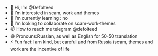 - 👋 Hi, I’m @Defolteed
- 👀 I’m interested in scam, work and themes
- 🌱 I’m currently learning : no
- 💞️ I’m looking to collaborate on scam-work-themes
- 📫 How to reach me telegram @defolteed
- 😄 Pronouns:Russian, as well as English for 50-50 translation
- ⚡ Fun fact:I am kind, but careful and from Russia (scam, themes and work are the incentive of life

<!---
Defolteed/Defolteed is a ✨ special ✨ repository because its `README.md` (this file) appears on your GitHub profile.
You can click the Preview link to take a look at your changes.
--->
